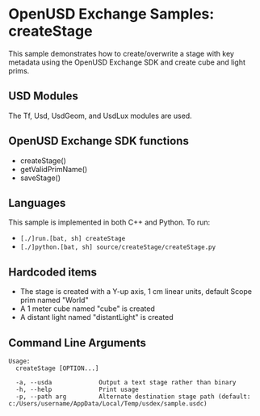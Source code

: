 # OpenUSD Exchange Samples: createStage

This sample demonstrates how to create/overwrite a stage with key metadata using the OpenUSD Exchange SDK and create cube and light prims.

## USD Modules
The Tf, Usd, UsdGeom, and UsdLux modules are used.

## OpenUSD Exchange SDK functions

- createStage()
- getValidPrimName()
- saveStage()

## Languages

This sample is implemented in both C++ and Python.  To run:

- `[./]run.[bat, sh] createStage`
- `[./]python.[bat, sh] source/createStage/createStage.py`

## Hardcoded items

- The stage is created with a Y-up axis, 1 cm linear units, default Scope prim named "World"
- A 1 meter cube named "cube" is created
- A distant light named "distantLight" is created

## Command Line Arguments

```
Usage:
  createStage [OPTION...]

  -a, --usda             Output a text stage rather than binary
  -h, --help             Print usage
  -p, --path arg         Alternate destination stage path (default: c:/Users/username/AppData/Local/Temp/usdex/sample.usdc)
```
